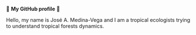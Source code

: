 :wave: **My GitHub profile** :wave:

Hello, my name is José A. Medina-Vega and I am a tropical ecologists trying to understand tropical forests dynamics.
